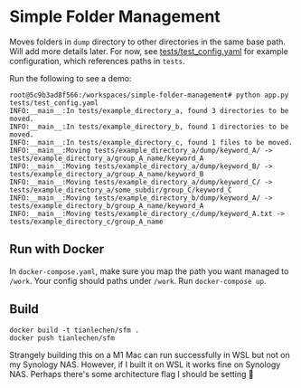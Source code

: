 # Simple Folder Management
Moves folders in `dump` directory to other directories in the same base path. Will add more details later. For now, see [tests/test_config.yaml](tests/test_config.yaml) for example configuration, which references paths in `tests`.

Run the following to see a demo:
```console
root@5c9b3ad8f566:/workspaces/simple-folder-management# python app.py tests/test_config.yaml
INFO:__main__:In tests/example_directory_a, found 3 directories to be moved.
INFO:__main__:In tests/example_directory_b, found 1 directories to be moved.
INFO:__main__:In tests/example_directory_c, found 1 files to be moved.
INFO:__main__:Moving tests/example_directory_a/dump/keyword_A/ -> tests/example_directory_a/group_A_name/keyword_A
INFO:__main__:Moving tests/example_directory_a/dump/keyword_B/ -> tests/example_directory_a/group_A_name/keyword_B
INFO:__main__:Moving tests/example_directory_a/dump/keyword_C/ -> tests/example_directory_a/some_subdir/group_C/keyword_C
INFO:__main__:Moving tests/example_directory_b/dump/keyword_A/ -> tests/example_directory_b/group_A_name/keyword_A
INFO:__main__:Moving tests/example_directory_c/dump/keyword_A.txt -> tests/example_directory_c/group_A_name
```

## Run with Docker
In `docker-compose.yaml`, make sure you map the path you want managed to `/work`.
Your config should paths under `/work`.
Run `docker-compose up`.

## Build
```
docker build -t tianlechen/sfm .
docker push tianlechen/sfm
```
Strangely building this on a M1 Mac can run successfully in WSL but not on my Synology NAS.
However, if I built it on WSL it works fine on Synology NAS.
Perhaps there's some architecture flag I should be setting 🤷
